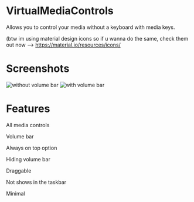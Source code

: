 # VirtualMediaControls
Allows you to control your media without a keyboard with media keys.

(btw im using material design icons so if u wanna do the same, check them out now --> https://material.io/resources/icons/
# Screenshots
![without volume bar](https://i.imgur.com/PV7cEgD.png)
![with volume bar](https://i.imgur.com/ZjldieW.png)
# Features
All media controls

Volume bar

Always on top option

Hiding volume bar

Draggable

Not shows in the taskbar

Minimal
